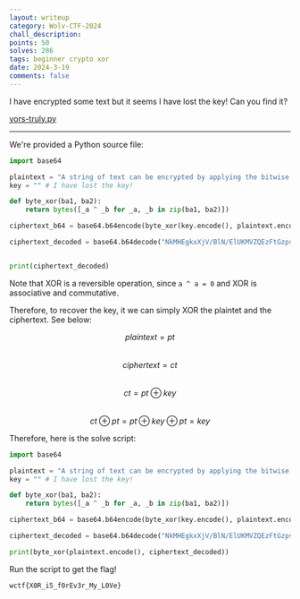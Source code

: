 ```yaml
---
layout: writeup
category: Wolv-CTF-2024
chall_description:
points: 50
solves: 286
tags: beginner crypto xor
date: 2024-3-19
comments: false
---
```


I have encrypted some text but it seems I have lost the key! Can you find it?  

[yors-truly.py](https://github.com/Nightxade/ctf-writeups/blob/master/assets/CTFs/Wolv-CTF-2024/beginner/yors-truly.py)  

---

<script
  src="https://cdn.mathjax.org/mathjax/latest/MathJax.js?config=TeX-AMS-MML_HTMLorMML"
  type="text/javascript">
</script>

We're provided a Python source file:  

```py
import base64

plaintext = "A string of text can be encrypted by applying the bitwise XOR operator to every character using a given key"
key = "" # I have lost the key!

def byte_xor(ba1, ba2):
    return bytes([_a ^ _b for _a, _b in zip(ba1, ba2)])

ciphertext_b64 = base64.b64encode(byte_xor(key.encode(), plaintext.encode()))

ciphertext_decoded = base64.b64decode("NkMHEgkxXjV/BlN/ElUKMVZQEzFtGzpsVTgGDw==")


print(ciphertext_decoded)
```

Note that XOR is a reversible operation, since `a ^ a = 0` and XOR is associative and commutative.  

Therefore, to recover the key, it we can simply XOR the plaintet and the ciphertext. See below:  

$$plaintext=pt$$  
$$ciphertext=ct$$  
$$ct=pt \oplus key$$  
$$ct \oplus pt = pt \oplus key \oplus pt = key$$  

Therefore, here is the solve script:  

```py
import base64

plaintext = "A string of text can be encrypted by applying the bitwise XOR operator to every character using a given key"
key = "" # I have lost the key!

def byte_xor(ba1, ba2):
    return bytes([_a ^ _b for _a, _b in zip(ba1, ba2)])

ciphertext_b64 = base64.b64encode(byte_xor(key.encode(), plaintext.encode()))

ciphertext_decoded = base64.b64decode("NkMHEgkxXjV/BlN/ElUKMVZQEzFtGzpsVTgGDw==")

print(byte_xor(plaintext.encode(), ciphertext_decoded))
```

Run the script to get the flag!  

    wctf{X0R_i5_f0rEv3r_My_L0Ve}